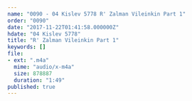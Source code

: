 ```yaml
---
name: "0090 - 04 Kislev 5778 R' Zalman Vileinkin Part 1"
order: "0090"
date: "2017-11-22T01:41:58.000000Z"
hdate: "04 Kislev 5778"
title: "R' Zalman Vileinkin Part 1"
keywords: []
file:
- ext: ".m4a"
  mime: "audio/x-m4a"
  size: 878887
  duration: "1:49"
published: true
---
```


